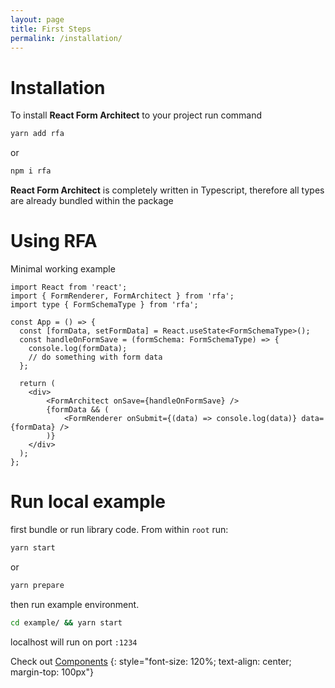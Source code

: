 ```yaml
---
layout: page
title: First Steps
permalink: /installation/
---
```


# Installation

To install **React Form Architect** to your project run command
~~~ bash
yarn add rfa
~~~
or
~~~ bash
npm i rfa
~~~

**React Form Architect** is completely written in Typescript, therefore all types are already bundled within the package 

# Using RFA
Minimal working example
~~~ tsx
import React from 'react';
import { FormRenderer, FormArchitect } from 'rfa';
import type { FormSchemaType } from 'rfa';

const App = () => {
  const [formData, setFormData] = React.useState<FormSchemaType>();
  const handleOnFormSave = (formSchema: FormSchemaType) => {
    console.log(formData);
    // do something with form data
  };

  return (
    <div>
        <FormArchitect onSave={handleOnFormSave} />
        {formData && (
            <FormRenderer onSubmit={(data) => console.log(data)} data={formData} />
        )}
    </div>
  );
};
~~~

# Run local example
first bundle or run library code. From within `root` run:
~~~ bash
yarn start 
~~~
or
~~~ bash
yarn prepare
~~~
then run example environment.
~~~ bash
cd example/ && yarn start 
~~~
localhost will run on port `:1234`


Check out [Components](../components)
{: style="font-size: 120%; text-align: center; margin-top: 100px"}
